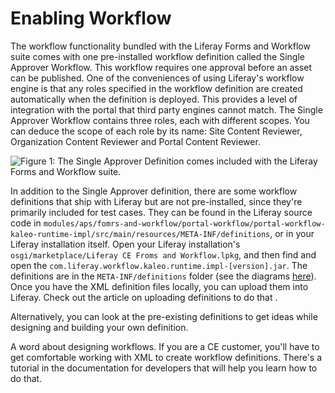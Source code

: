 # Enabling Workflow [](id=enabling-workflow)

The workflow functionality bundled with the Liferay Forms and Workflow suite comes
with one pre-installed workflow definition called the Single Approver Workflow. This
workflow requires one approval before an asset can be published. One of the
conveniences of using Liferay's workflow engine is that any roles specified in
the workflow definition are created automatically when the definition is
deployed. This provides a level of integration with the portal that third party
engines cannot match. The Single Approver Workflow contains three roles, each
with different scopes. You can deduce the scope of each role by its name: Site
Content Reviewer, Organization Content Reviewer and Portal Content Reviewer.

![Figure 1: The Single Approver Definition comes included with the Liferay Forms and Workflow suite.](../../../images/single-approver.png)

In addition to the Single Approver definition, there are some workflow
definitions that ship with Liferay but are not pre-installed, since they're
primarily included for test cases. They can be found in the Liferay source code
in
`modules/aps/fomrs-and-workflow/portal-workflow/portal-workflow-kaleo-runtime-impl/src/main/resources/META-INF/definitions`,
or in your Liferay installation itself. Open your Liferay installation's
`osgi/marketplace/Liferay CE Froms and Workflow.lpkg`, and then find and open
the `com.liferay.workflow.kaleo.runtime.impl-[version].jar`. The definitions are
in the `META-INF/definitions` folder (see the diagrams
[here](/develop/tutorials/-/knowledge_base/6-2/designing-a-kaleo-workflow-definition)).
Once you have the XML definition files locally, you can upload them into
Liferay. Check out the article on uploading definitions to do that <!--LINK-->.

Alternatively, you can look at the pre-existing definitions to get ideas while
designing and building your own definition. 

A word about designing workflows. If you are a CE <!--Change if necessary-->
customer, you'll have to get comfortable working with XML to create workflow
definitions. There's a tutorial in the documentation for developers that will
help you learn how to do that<!--LINK-->. 

<!-- If you're a DXP customer, you have access to the Kaleo Designer
workflow builder, which gives you a nice user interface where you drag and drop
workflow nodes onto a canvas to create your workflow definitions. If you want to
start with one of the definitions mentioned above, editing it to suit your needs
would be a simple task with the Kaleo Designer. -->

<!--Picture of Workflow Designer-->

